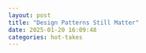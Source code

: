 ```yaml
---
layout: post
title: "Design Patterns Still Matter"
date: 2025-01-20 16:09:48
categories: hot-takes
---
```


